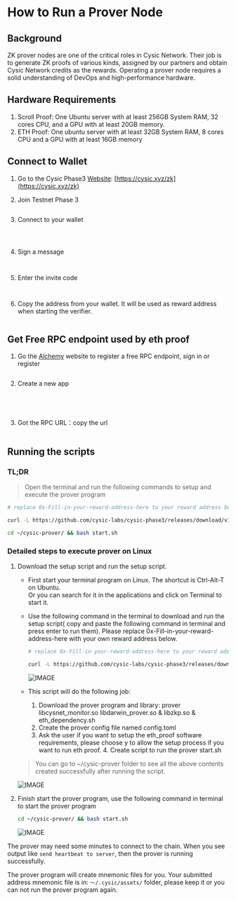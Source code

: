 # How to Run a Prover Node

## Background

ZK prover nodes are one of the critical roles in Cysic Network. Their job is to generate ZK proofs of various kinds, assigned by our partners and obtain Cysic Network credits as the rewards. Operating a prover node requires a solid understanding of DevOps and high-performance hardware.&#x20;

## Hardware Requirements

1. Scroll Proof: One Ubuntu server with at least 256GB System RAM, 32 cores CPU, and a GPU with at least 20GB memory.
2. ETH Proof: One ubuntu server with at least 32GB System RAM, 8 cores CPU and a GPU with at least 16GB memory

## Connect to Wallet

1. Go to the Cysic Phase3 [Website](https://cysic.xyz/): [https://cysic.xyz/zk](https://cysic.xyz/zk)
2.  Join Testnet Phase 3

    <figure><img src=".gitbook/assets/00_cysic_home (2).PNG" alt=""><figcaption></figcaption></figure>
3.  Connect to your wallet

    <figure><img src=".gitbook/assets/01_connect_wallet (2).PNG" alt=""><figcaption></figcaption></figure>

    <figure><img src=".gitbook/assets/02_connect_wallet (3).PNG" alt=""><figcaption></figcaption></figure>

    <figure><img src=".gitbook/assets/image (4).png" alt=""><figcaption></figcaption></figure>
4.  Sign a message

    <figure><img src=".gitbook/assets/04_sign_message (1).PNG" alt=""><figcaption></figcaption></figure>

    <figure><img src=".gitbook/assets/image (2).png" alt=""><figcaption></figcaption></figure>
5.  Enter the invite code

    <figure><img src=".gitbook/assets/06_invite_code (1).png" alt=""><figcaption></figcaption></figure>

    <figure><img src=".gitbook/assets/07_invite_code (1).png" alt=""><figcaption></figcaption></figure>
6.  Copy the address from your wallet. It will be used as reward address when starting the verifier.

    <figure><img src=".gitbook/assets/image (3).png" alt=""><figcaption></figcaption></figure>

## Get Free RPC endpoint used by eth proof

1.  Go the [Alchemy](https://www.alchemy.com/) website to register a free RPC endpoint, sign in or register

    <figure><img src=".gitbook/assets/09_rpc (2).png" alt=""><figcaption></figcaption></figure>
2.  Create a new app

    <div><figure><img src=".gitbook/assets/10_rpc (1).png" alt=""><figcaption></figcaption></figure> <figure><img src=".gitbook/assets/11_rpc (2).png" alt=""><figcaption></figcaption></figure> <figure><img src=".gitbook/assets/12_rpc (1).png" alt=""><figcaption></figcaption></figure> <figure><img src=".gitbook/assets/13_rpc (1).png" alt=""><figcaption></figcaption></figure></div>
3.  Got the RPC URL：copy the url

    <figure><img src=".gitbook/assets/14_rpc (2).png" alt=""><figcaption></figcaption></figure>

## Running the scripts

### TL;DR

> Open the terminal and run the following commands to setup and execute the prover program

```bash
# replace 0x-Fill-in-your-reward-address-here to your reward address below

curl -L https://github.com/cysic-labs/cysic-phase3/releases/download/v1.0.0/setup_prover.sh > ~/setup_prover.sh && bash ~/setup_prover.sh 0x-Fill-in-your-reward-address-here Your_RPC_URL

cd ~/cysic-prover/ && bash start.sh
```

### Detailed steps to execute prover on Linux

1.  Download the setup script and run the setup script.

    * First start your terminal program on Linux. The shortcut is Ctrl-Alt-T on Ubuntu.\
      Or you can search for it in the applications and click on Terminal to start it.
    *   Use the following command in the terminal to download and run the setup script( copy and paste the following command in terminal and press enter to run them). Please replace 0x-Fill-in-your-reward-address-here with your own reward address below.

        ```bash
        # replace 0x-Fill-in-your-reward-address-here to your reward address below

        curl -L https://github.com/cysic-labs/cysic-phase3/releases/download/v1.0.0/setup_prover.sh > ~/setup_prover.sh && bash ~/setup_prover.sh 0x-Fill-in-your-reward-address-here Your_RPC_URL
        ```

        ![IMAGE](.gitbook/assets/16_prover_run.png)
    * This script will do the following job:
      1. Download the prover program and library: prover libcysnet\_monitor.so libdarwin\_prover.so & libzkp.so & eth\_dependency.sh
      2. Create the prover config file named config.toml
      3. Ask the user if you want to setup the eth\_proof software requirements, please choose y to allow the setup process if you want to run eth proof. 4. Create script to run the prover start.sh

    > You can go to \~/cysic-prover folder to see all the above contents created successfully after running the script.

    ![IMAGE](.gitbook/assets/17_prover_run.png)
2.  Finish start the prover program, use the following command in terminal to start the prover program

    ```bash
    cd ~/cysic-prover/ && bash start.sh
    ```

    ![IMAGE](.gitbook/assets/18_prover_run.png)

The prover may need some minutes to connect to the chain. When you see output like `send heartbeat to server`, then the prover is running successfully.

The prover program will create mnemonic files for you. Your submitted address mnemonic file is in: `～/.cysic/assets/` folder, please keep it or you can not run the prover program again.
